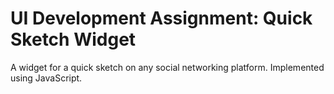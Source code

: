 UI Development Assignment: Quick Sketch Widget
=========================

A widget for a quick sketch on any social networking platform. Implemented using JavaScript.
